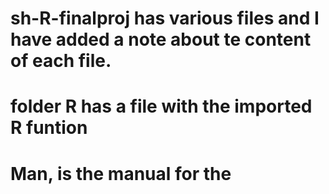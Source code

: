 # sh-R-finalproj has various files and I have added a note about te content of each file.

# folder R has a file with the imported R funtion

# Man, is the manual for the
